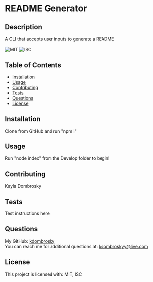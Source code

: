 # README Generator

## Description 
A CLI that accepts user inputs to generate a README<br/><br/>
![MIT](https://img.shields.io/badge/license-MIT-green) ![ISC](https://img.shields.io/badge/license-ISC-blueviolet)

## Table of Contents 
* [Installation](#installation)
* [Usage](#usage)
* [Contributing](#contributing)
* [Tests](#tests)
* [Questions](#questions)
* [License](#license) 

## Installation 
Clone from GitHub and run "npm i"

## Usage
Run "node index" from the Develop folder to begin! 

## Contributing
Kayla Dombrosky

## Tests
Test instructions here

## Questions
My GitHub: [kdombrosky](https://github.com/kdombrosky) <br/>
You can reach me for additional questions at: <kdombroskyy@live.com> 

## License 
This project is licensed with: MIT,  ISC 
